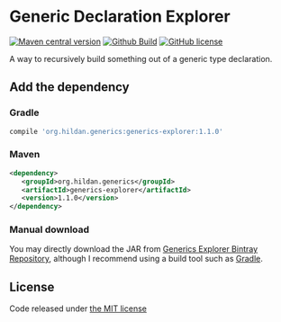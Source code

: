 # Generic Declaration Explorer

[![Maven central version](https://img.shields.io/maven-central/v/org.hildan.generics/generics-explorer.svg)](http://mvnrepository.com/artifact/org.hildan.generics/generics-explorer)
[![Github Build](https://img.shields.io/github/workflow/status/joffrey-bion/generics-explorer/CI%20Build?label=build&logo=github)](https://github.com/joffrey-bion/generics-explorer/actions?query=workflow%3A%22CI+Build%22)
[![GitHub license](https://img.shields.io/badge/license-MIT-blue.svg)](https://github.com/joffrey-bion/generics-explorer/blob/master/LICENSE)

A way to recursively build something out of a generic type declaration.

## Add the dependency

### Gradle

```groovy
compile 'org.hildan.generics:generics-explorer:1.1.0'
```

### Maven

```xml
<dependency>
   <groupId>org.hildan.generics</groupId>
   <artifactId>generics-explorer</artifactId>
   <version>1.1.0</version>
</dependency>
```

### Manual download
 
You may directly download the JAR from 
[Generics Explorer Bintray Repository](https://bintray.com/joffrey-bion/maven/generics-explorer/_latestVersion), 
although I recommend using a build tool such as [Gradle](https://gradle.org/).
 
## License

Code released under [the MIT license](https://github.com/joffrey-bion/generics-explorer/blob/master/LICENSE)
